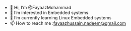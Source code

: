 - 👋 Hi, I’m @FayaazMohammad
- 👀 I’m interested in Embedded systems
- 🌱 I’m currently learning Linux Embedded systems
- 📫 How to reach me :fayaazhussain.nadeem@gmail.com

<!---
yashmohammad/yashmohammad is a ✨ special ✨ repository because its `README.md` (this file) appears on your GitHub profile.
You can click the Preview link to take a look at your changes.
--->
